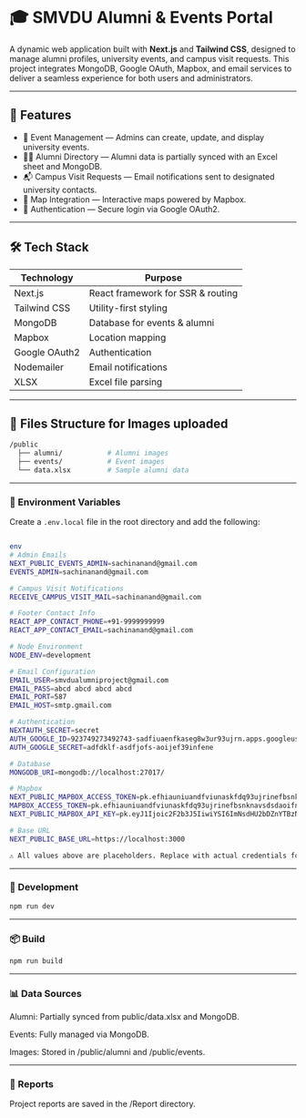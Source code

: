 # 🎓 SMVDU Alumni & Events Portal

A dynamic web application built with **Next.js** and **Tailwind CSS**, designed to manage alumni profiles, university events, and campus visit requests. This project integrates MongoDB, Google OAuth, Mapbox, and email services to deliver a seamless experience for both users and administrators.

---

## 🚀 Features

- 📅 Event Management — Admins can create, update, and display university events.
- 🧑‍🎓 Alumni Directory — Alumni data is partially synced with an Excel sheet and MongoDB.
- 📬 Campus Visit Requests — Email notifications sent to designated university contacts.
- 📍 Map Integration — Interactive maps powered by Mapbox.
- 🔐 Authentication — Secure login via Google OAuth2.

---

## 🛠️ Tech Stack

| Technology     | Purpose                          |
|----------------|----------------------------------|
| Next.js        | React framework for SSR & routing |
| Tailwind CSS   | Utility-first styling             |
| MongoDB        | Database for events & alumni      |
| Mapbox         | Location mapping                  |
| Google OAuth2  | Authentication                    |
| Nodemailer     | Email notifications               |
| XLSX           | Excel file parsing                |

---

## 📁 Files Structure for Images uploaded

```bash
/public
  ├── alumni/           # Alumni images
  ├── events/           # Event images
  └── data.xlsx         # Sample alumni data

```

---

### 🔐 Environment Variables
Create a `.env.local` file in the root directory and add the following:

```bash

env
# Admin Emails
NEXT_PUBLIC_EVENTS_ADMIN=sachinanand@gmail.com
EVENTS_ADMIN=sachinanand@gmail.com

# Campus Visit Notifications
RECEIVE_CAMPUS_VISIT_MAIL=sachinanand@gmail.com

# Footer Contact Info
REACT_APP_CONTACT_PHONE=+91-9999999999
REACT_APP_CONTACT_EMAIL=sachinanand@gmail.com

# Node Environment
NODE_ENV=development

# Email Configuration
EMAIL_USER=smvdualumniproject@gmail.com
EMAIL_PASS=abcd abcd abcd abcd
EMAIL_PORT=587
EMAIL_HOST=smtp.gmail.com

# Authentication
NEXTAUTH_SECRET=secret
AUTH_GOOGLE_ID=923749273492743-sadfiuaenfkaseg8w3ur93ujrn.apps.googleusercontent.com
AUTH_GOOGLE_SECRET=adfdklf-asdfjofs-aoijef39infene

# Database
MONGODB_URI=mongodb://localhost:27017/

# Mapbox
NEXT_PUBLIC_MAPBOX_ACCESS_TOKEN=pk.efhiauniuandfviunaskfdq93ujrinefbsnknavsdsdaoifnioandfin
MAPBOX_ACCESS_TOKEN=pk.efhiauniuandfviunaskfdq93ujrinefbsnknavsdsdaoifnioandfin
NEXT_PUBLIC_MAPBOX_API_KEY=pk.eyJ1Ijoic2F2b3J5IiwiYSI6ImNsdHU2bDZnYTBzNzQya3BqMTM0MHlyMWsifQ

# Base URL
NEXT_PUBLIC_BASE_URL=https://localhost:3000

⚠️ All values above are placeholders. Replace with actual credentials for production.

```

---

### 🧪 Development
```bash
npm run dev
```

---

### 📦 Build
```bash
npm run build
```

---

### 📊 Data Sources
Alumni: Partially synced from public/data.xlsx and MongoDB.

Events: Fully managed via MongoDB.

Images: Stored in /public/alumni and /public/events.

---

### 📄 Reports
Project reports are saved in the /Report directory.